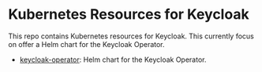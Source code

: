 # Kubernetes Resources for Keycloak

This repo contains Kubernetes resources for Keycloak. This currently focus on offer a Helm chart for the Keycloak Operator.

- [keycloak-operator](./charts/keycloak-operator/): Helm chart for the Keycloak Operator.
